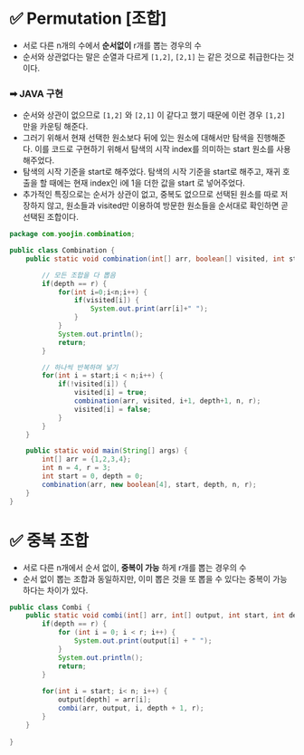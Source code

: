# ✅ Permutation [조합]

- 서로 다른 n개의 수에서 **순서없이** r개를 뽑는 경우의 수
- 순서와 상관없다는 말은 순열과 다르게 `[1,2]`, `[2,1]` 는 같은 것으로 취급한다는 것이다.

### ➡ JAVA 구현
- 순서와 상관이 없으므로 `[1,2]` 와 `[2,1]` 이 같다고 했기 때문에 이런 경우 `[1,2]` 만을 카운팅 해준다. 
- 그러기 위해서 현재 선택한 원소보다 뒤에 있는 원소에 대해서만 탐색을 진행해준다. 이를 코드로 구현하기 위해서 탐색의 시작 index를 의미하는 start 원소를 사용해주었다. 
- 탐색의 시작 기준을 start로 해주었다. 탐색의 시작 기준을 start로 해주고, 재귀 호출을 할 때에는 현재 index인 i에 1을 더한 값을 start 로 넣어주었다. 
- 추가적인 특징으로는 순서가 상관이 없고, 중복도 없으므로 선택된 원소를 따로 저장하지 않고, 원소들과 visited만 이용하여 방문한 원소들을 순서대로 확인하면 곧 선택된 조합이다.
```java
package com.yoojin.combination;

public class Combination {
    public static void combination(int[] arr, boolean[] visited, int start, int depth, int n, int r) {

        // 모든 조합을 다 뽑음
        if(depth == r) {
            for(int i=0;i<n;i++) {
                if(visited[i]) {
                    System.out.print(arr[i]+" ");
                }
            }
            System.out.println();
            return;
        }

        // 하나씩 반복하며 넣기
        for(int i = start;i < n;i++) {
            if(!visited[i]) {
                visited[i] = true;
                combination(arr, visited, i+1, depth+1, n, r);
                visited[i] = false;
            }
        }
    }

    public static void main(String[] args) {
        int[] arr = {1,2,3,4};
        int n = 4, r = 3;
        int start = 0, depth = 0;
        combination(arr, new boolean[4], start, depth, n, r);
    }
}

```

# ✅ 중복 조합
- 서로 다른 n개에서 순서 없이, **중복이 가능** 하게 r개를 뽑는 경우의 수 
- 순서 없이 뽑는 조합과 동일하지만, 이미 뽑은 것을 또 뽑을 수 있다는 중복이 가능하다는 차이가 있다. 

```java
public class Combi {
    public static void combi(int[] arr, int[] output, int start, int depth, int r) {
        if(depth == r) {
            for (int i = 0; i < r; i++) {
                System.out.print(output[i] + " ");
            }
            System.out.println();
            return;
        }
        
        for(int i = start; i< n; i++) {
            output[depth] = arr[i];
            combi(arr, output, i, depth + 1, r);
        }
    }
        
}
```